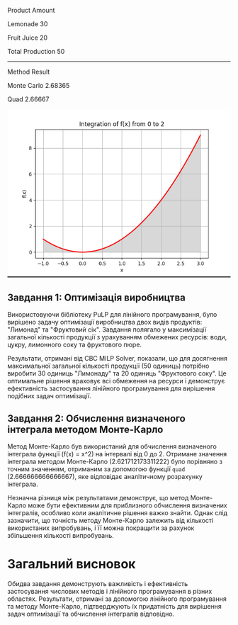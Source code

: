 Product Amount

Lemonade 30

Fruit Juice 20

Total Production 50

---

Method Result

Monte Carlo 2.68365

Quad 2.66667

![Alt text](image.png)

## Завдання 1: Оптимізація виробництва

Використовуючи бібліотеку PuLP для лінійного програмування, було вирішено задачу оптимізації виробництва двох видів продуктів: "Лимонад" та "Фруктовий сік". Завдання полягало у максимізації загальної кількості продукції з урахуванням обмежених ресурсів: води, цукру, лимонного соку та фруктового пюре.

Результати, отримані від CBC MILP Solver, показали, що для досягнення максимальної загальної кількості продукції (50 одиниць) потрібно виробити 30 одиниць "Лимонаду" та 20 одиниць "Фруктового соку". Це оптимальне рішення враховує всі обмеження на ресурси і демонструє ефективність застосування лінійного програмування для вирішення подібних задач оптимізації.

## Завдання 2: Обчислення визначеного інтеграла методом Монте-Карло

Метод Монте-Карло був використаний для обчислення визначеного інтеграла функції \(f(x) = x^2\) на інтервалі від 0 до 2. Отримане значення інтеграла методом Монте-Карло (2.621712173311222) було порівняно з точним значенням, отриманим за допомогою функції `quad` (2.666666666666667), яке відповідає аналітичному розрахунку інтеграла.

Незначна різниця між результатами демонструє, що метод Монте-Карло може бути ефективним для приблизного обчислення визначених інтегралів, особливо коли аналітичне рішення важко знайти. Однак слід зазначити, що точність методу Монте-Карло залежить від кількості використаних випробувань, і її можна покращити за рахунок збільшення кількості випробувань.

# Загальний висновок

Обидва завдання демонструють важливість і ефективність застосування числових методів і лінійного програмування в різних областях. Результати, отримані за допомогою лінійного програмування та методу Монте-Карло, підтверджують їх придатність для вирішення задач оптимізації та обчислення інтегралів відповідно.

